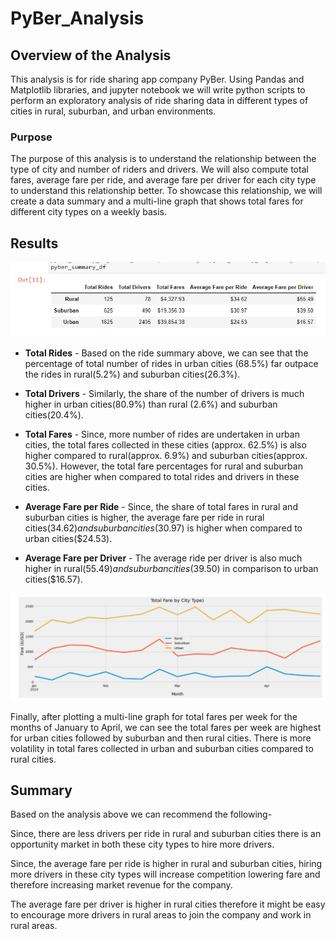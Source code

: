 # PyBer_Analysis

## Overview of the Analysis

This analysis is for ride sharing app company PyBer. Using Pandas and Matplotlib libraries, and jupyter notebook we will write python scripts to perform an exploratory analysis of ride sharing data in different types of cities in rural, suburban, and urban environments. 

### Purpose
The purpose of this analysis is to understand the relationship between the type of city and number of riders and drivers. We will also compute total fares, average fare per ride, and average fare per driver for each city type to understand this relationship better. To showcase this relationship, we will create a data summary and a multi-line graph that shows total fares for different city types on a weekly basis.  

## Results

![Ride Sharing Summary](https://github.com/vedikanigam/PyBer_Analysis/blob/main/Resources/ride_sharing_summary.png)


- **Total Rides** -
Based on the ride summary above, we can see that the percentage of total number of rides in urban cities (68.5%) far outpace the rides in rural(5.2%) and suburban cities(26.3%).

- **Total Drivers** -
Similarly, the share of the number of drivers is much higher in urban cities(80.9%) than rural (2.6%) and suburban cities(20.4%). 

- **Total Fares** -
Since, more number of rides are undertaken in urban cities, the total fares collected in these cities (approx. 62.5%) is also higher compared to rural(approx. 6.9%) and suburban cities(approx. 30.5%). However, the total fare percentages for rural and suburban cities are higher when compared to total rides and drivers in these cities.

- **Average Fare per Ride** -
Since, the share of total fares in rural and suburban cities is higher, the average fare per ride in rural cities($34.62) and suburban cities($30.97) is higher when compared to urban cities($24.53). 

- **Average Fare per Driver** -
The average ride per driver is also much higher in rural($55.49) and suburban cities($39.50) in comparison to urban cities($16.57).


![Total Fare by City Type](https://github.com/vedikanigam/PyBer_Analysis/blob/main/Resources/total_fare_by_citytype.png)


Finally, after plotting a multi-line graph for total fares per week for the months of January to April, we can see the total fares per week are highest for urban cities followed by suburban and then rural cities. There is more volatility in total fares collected in urban and suburban cities compared to rural cities.  

## Summary 
Based on the analysis above we can recommend the following-

Since, there are less drivers per ride in rural and suburban cities there is an opportunity market in both these city types to hire more drivers.

Since, the average fare per ride is higher in rural and suburban cities, hiring more drivers in these city types will increase competition lowering fare and therefore increasing market revenue for the company.

The average fare per driver is higher in rural cities therefore it might be easy to encourage more drivers in rural areas to join the company and work in rural areas. 